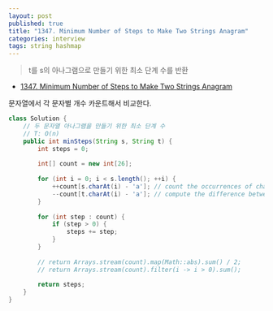 ```yaml
---
layout: post
published: true
title: "1347. Minimum Number of Steps to Make Two Strings Anagram"
categories: interview
tags: string hashmap
---
```


> t를 s의 아나그램으로 만들기 위한 최소 단계 수를 반환

- [1347. Minimum Number of Steps to Make Two Strings Anagram](https://leetcode.com/problems/minimum-number-of-steps-to-make-two-strings-anagram/)

문자열에서 각 문자별 개수 카운트해서 비교한다.

```java
class Solution {
    // 두 문자열 아나그램을 만들기 위한 최소 단계 수
    // T: O(n)
    public int minSteps(String s, String t) {
        int steps = 0;
        
        int[] count = new int[26];
        
        for (int i = 0; i < s.length(); ++i) {
            ++count[s.charAt(i) - 'a']; // count the occurrences of chars in s.
            --count[t.charAt(i) - 'a']; // compute the difference between s and t.
        }
        
        for (int step : count) {
            if (step > 0) {
                steps += step;
            }
        }
        
        // return Arrays.stream(count).map(Math::abs).sum() / 2; 
        // return Arrays.stream(count).filter(i -> i > 0).sum();
        
	    return steps;
    }
}
```